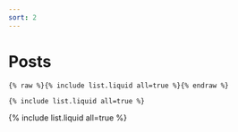 ```yaml
---
sort: 2
---
```


# Posts

```
{% raw %}{% include list.liquid all=true %}{% endraw %}

{% include list.liquid all=true %}
```

{% include list.liquid all=true %}

